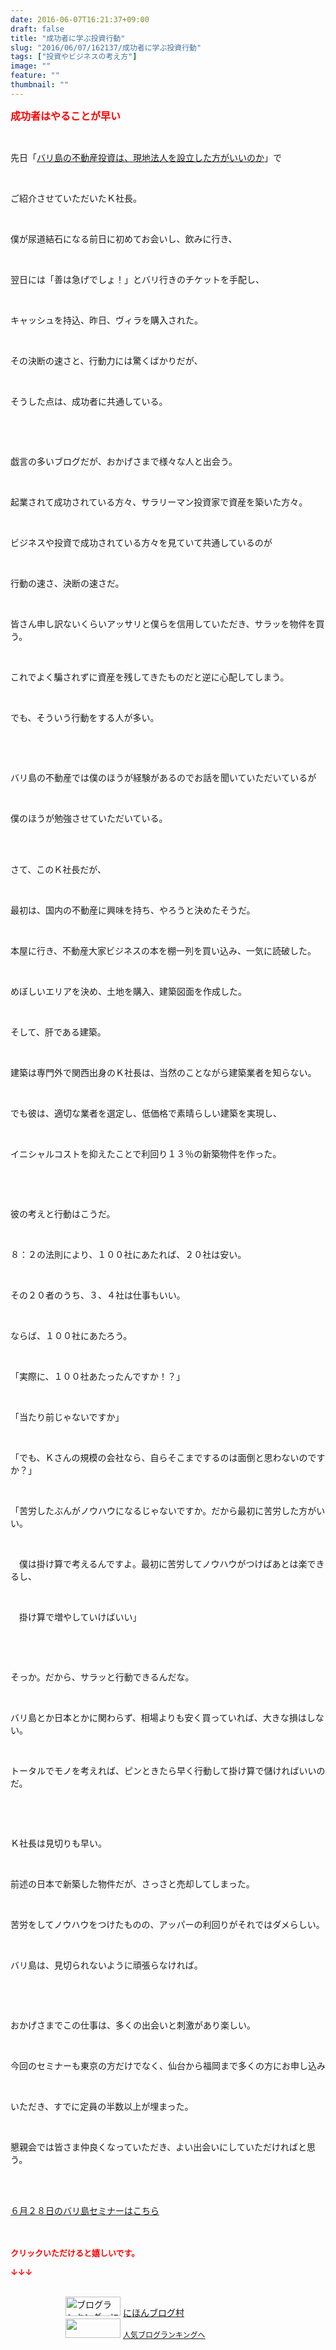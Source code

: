 ```yaml
---
date: 2016-06-07T16:21:37+09:00
draft: false
title: "成功者に学ぶ投資行動"
slug: "2016/06/07/162137/成功者に学ぶ投資行動"
tags: ["投資やビジネスの考え方"]
image: ""
feature: ""
thumbnail: ""
---
```

<p><font color="#ff0000" size="3"><strong>成功者はやることが早い</strong></font></p><br/><p>先日「<a href="entry-12164088056.html" target="_blank">バリ島の不動産投資は、現地法人を設立した方がいいのか</a>」で</p><br/><p>ご紹介させていただいたＫ社長。</p><br/><p>僕が尿道結石になる前日に初めてお会いし、飲みに行き、</p><br/><p>翌日には「善は急げでしょ！」とバリ行きのチケットを手配し、</p><br/><p>キャッシュを持込、昨日、ヴィラを購入された。</p><br/><p>その決断の速さと、行動力には驚くばかりだが、</p><br/><p>そうした点は、成功者に共通している。</p><p><br/></p><br/><p>戯言の多いブログだが、おかげさまで様々な人と出会う。</p><br/><p>起業されて成功されている方々、サラリーマン投資家で資産を築いた方々。</p><br/><p>ビジネスや投資で成功されている方々を見ていて共通しているのが</p><br/><p>行動の速さ、決断の速さだ。</p><br/><p>皆さん申し訳ないくらいアッサリと僕らを信用していただき、サラッを物件を買う。</p><br/><p>これでよく騙されずに資産を残してきたものだと逆に心配してしまう。</p><br/><p>でも、そういう行動をする人が多い。</p><p><br/></p><br/><p>バリ島の不動産では僕のほうが経験があるのでお話を聞いていただいているが</p><br/><p>僕のほうが勉強させていただいている。</p><br/><br/><p>さて、このＫ社長だが、</p><br/><p>最初は、国内の不動産に興味を持ち、やろうと決めたそうだ。</p><br/><p>本屋に行き、不動産大家ビジネスの本を棚一列を買い込み、一気に読破した。</p><br/><p>めぼしいエリアを決め、土地を購入、建築図面を作成した。</p><br/><p>そして、肝である建築。</p><br/><p>建築は専門外で関西出身のＫ社長は、当然のことながら建築業者を知らない。</p><br/><p>でも彼は、適切な業者を選定し、低価格で素晴らしい建築を実現し、</p><br/><p>イニシャルコストを抑えたことで利回り１３％の新築物件を作った。</p><br/><p><br/></p><p>彼の考えと行動はこうだ。</p><br/><p>８：２の法則により、１００社にあたれば、２０社は安い。</p><br/><p>その２０者のうち、３、４社は仕事もいい。</p><br/><p>ならば、１００社にあたろう。</p><br/><p>「実際に、１００社あたったんですか！？」</p><br/><p>「当たり前じゃないですか」</p><br/><p>「でも、Ｋさんの規模の会社なら、自らそこまでするのは面倒と思わないのですか？」</p><br/><p>「苦労したぶんがノウハウになるじゃないですか。だから最初に苦労した方がいい。</p><br/><p>　僕は掛け算で考えるんですよ。最初に苦労してノウハウがつけばあとは楽できるし、</p><br/><p>　掛け算で増やしていけばいい」</p><br/><p><br/></p><p>そっか。だから、サラッと行動できるんだな。</p><br/><p>バリ島とか日本とかに関わらず、相場よりも安く買っていれば、大きな損はしない。</p><br/><p>トータルでモノを考えれば、ピンときたら早く行動して掛け算で儲ければいいのだ。</p><br/><p><br/></p><p>Ｋ社長は見切りも早い。</p><br/><p>前述の日本で新築した物件だが、さっさと売却してしまった。</p><br/><p>苦労をしてノウハウをつけたものの、アッパーの利回りがそれではダメらしい。</p><br/><p>バリ島は、見切られないように頑張らなければ。</p><br/><p><br/></p><p>おかげさまでこの仕事は、多くの出会いと刺激があり楽しい。</p><br/><p>今回のセミナーも東京の方だけでなく、仙台から福岡まで多くの方にお申し込み</p><br/><p>いただき、すでに定員の半数以上が埋まった。</p><br/><p>懇親会では皆さま仲良くなっていただき、よい出会いにしていただければと思う。</p><br/><br/><p><a href="iin.co.jp" target="_blank">６月２８日のバリ島セミナーはこちら</a><br/><br/><br/></p><p><font color="#ff0000" size="2"><strong>クリックいただけると嬉しいです。<br/></strong></font></p><p><font color="#ff0000" size="2"><strong>↓↓↓</strong></font></p><p><br/><a href="ranking.html" target="_blank"><img border="0" alt="ブログランキング・にほんブログ村へ" src="data:image/svg+xml;charset=utf-8,%3Csvg%20xmlns%3D%22http%3A%2F%2Fwww.w3.org%2F2000%2Fsvg%22%20title%3D%22Placeholder%20for%20Images%22%20role%3D%22presentation%22%20viewBox%3D%220%200%2088%2031%22%20%2F%3E" width="88" height="31" data-src="https://img-proxy.blog-video.jp/images?url=http%3A%2F%2Fwww.blogmura.com%2Fimg%2Fwww88_31.gif" style="aspect-ratio: auto 88 / 31;"/><noscript><img border="0" alt="ブログランキング・にほんブログ村へ" src="https://img-proxy.blog-video.jp/images?url=http%3A%2F%2Fwww.blogmura.com%2Fimg%2Fwww88_31.gif" width="88" height="31"></noscript></a> <a href="ranking.html" target="_blank">にほんブログ村</a> <br/><a title="人気ブログランキングへ" href="link.php?1804582"><img border="0" src="data:image/svg+xml;charset=utf-8,%3Csvg%20xmlns%3D%22http%3A%2F%2Fwww.w3.org%2F2000%2Fsvg%22%20title%3D%22Placeholder%20for%20Images%22%20role%3D%22presentation%22%20viewBox%3D%220%200%2088%2031%22%20%2F%3E" width="88" height="31" data-src="https://blog.with2.net/img/banner/banner_22.gif" style="aspect-ratio: auto 88 / 31;"/><noscript><img border="0" src="https://blog.with2.net/img/banner/banner_22.gif" width="88" height="31"></noscript></a> <a style="FONT-SIZE: 12px" href="link.php?1804582">人気ブログランキングへ</a> </p>

